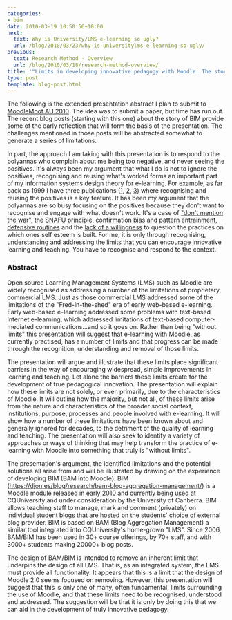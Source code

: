 ```yaml
---
categories:
- bim
date: 2010-03-19 10:50:56+10:00
next:
  text: Why is University/LMS e-learning so ugly?
  url: /blog/2010/03/23/why-is-universitylms-e-learning-so-ugly/
previous:
  text: Research Method - Overview
  url: /blog/2010/03/18/research-method-overview/
title: '"Limits in developing innovative pedagogy with Moodle: The story of BIM"'
type: post
template: blog-post.html
---
```

The following is the extended presentation abstract I plan to submit to [MoodleMoot AU 2010](http://moodlemoot.org.au/). The idea was to submit a paper, but time has run out. The recent blog posts (starting with this one) about the story of BIM provide some of the early reflection that will form the basis of the presentation. The challenges mentioned in those posts will be abstracted somewhat to generate a series of limitations.

In part, the approach I am taking with this presentation is to respond to the polyannas who complain about me being too negative, and never seeing the positives. It's always been my argument that what I do is not to ignore the positives, recognising and reusing what's worked forms an important part of my information systems design theory for e-learning. For example, as far back as 1999 I have three publications ([1](/blog/publications/a-model-for-the-design-of-web-based-systems-that-supports-adoption-appropriation-and-evolution/#model), [2](/blog/publications/the-case-for-patterns-in-online-learning/), [3](/blog/publications/patterns-using-proven-experience-to-develop-online-learning/)) where recognising and reusing the positives is a key feature. It has been my argument that the polyannas are so busy focusing on the positives because they don't want to recognise and engage with what doesn't work. It's a case of ["don't mention the war"](http://en.wikipedia.org/wiki/The_Germans), the [SNAFU principle](http://catb.org/~esr/jargon/html/S/SNAFU-principle.html), [confirmation bias and pattern entrainment](/blog/2009/06/23/confirmation-bias-the-tolstoy-syndrome-and-pattern-entrainment/), [defensive routines](/blog/2009/05/08/why-dont-we-e-learn-over-emphasis-on-rationality-and-defensive-routines/) and the [lack of a willingness](/blog/2009/08/25/learning-requires-willingness-to-suffer-injury-to-ones-self-esteem/) to question the practices on which ones self esteem is built. For me, it is only through recognising, understanding and addressing the limits that you can encourage innovative learning and teaching. You have to recognise and respond to the context.

### Abstract

Open source Learning Management Systems (LMS) such as Moodle are widely recognised as addressing a number of the limitations of proprietary, commercial LMS. Just as those commercial LMS addressed some of the limitations of the "Fred-in-the-shed" era of early web-based e-learning. Early web-based e-learning addressed some problems with text-based Internet e-learning, which addressed limitations of text-based computer-mediated communications…and so it goes on. Rather than being "without limits" this presentation will suggest that e-learning with Moodle, as currently practised, has a number of limits and that progress can be made through the recognition, understanding and removal of those limits.

The presentation will argue and illustrate that these limits place significant barriers in the way of encouraging widespread, simple improvements in learning and teaching. Let alone the barriers these limits create for the development of true pedagogical innovation. The presentation will explain how these limits are not solely, or even primarily, due to the characteristics of Moodle. It will outline how the majority, but not all, of these limits arise from the nature and characteristics of the broader social context, institutions, purpose, processes and people involved with e-learning. It will show how a number of these limitations have been known about and generally ignored for decades, to the detriment of the quality of learning and teaching. The presentation will also seek to identify a variety of approaches or ways of thinking that may help transform the practice of e-learning with Moodle into something that truly is "without limits".

The presentation's argument, the identified limitations and the potential solutions all arise from and will be illustrated by drawing on the experience of developing BIM (BAM into Moodle). BIM (https://djon.es/blog/research/bam-blog-aggregation-management/) is a Moodle module released in early 2010 and currently being used at CQUniversity and under consideration by the University of Canberra. BIM allows teaching staff to manage, mark and comment (privately) on individual student blogs that are hosted on the students' choice of external blog provider. BIM is based on BAM (Blog Aggregation Management) a similar tool integrated into CQUniversity's home-grown "LMS". Since 2006, BAM/BIM has been used in 30+ course offerings, by 70+ staff, and with 3000+ students making 20000+ blog posts.

The design of BAM/BIM is intended to remove an inherent limit that underpins the design of all LMS. That is, as an integrated system, the LMS must provide all functionality. It appears that this is a limit that the design of Moodle 2.0 seems focused on removing. However, this presentation will suggest that this is only one of many, often fundamental, limits surrounding the use of Moodle, and that these limits need to be recognised, understood and addressed. The suggestion will be that it is only by doing this that we can aid in the development of truly innovative pedagogy.